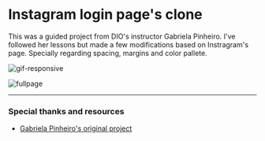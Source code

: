 # Instagram login page's clone

This was a guided project from DIO's instructor Gabriela Pinheiro. I've followed her lessons but made a few modifications based on Instragram's page. Specially regarding spacing, margins and color pallete. 

![gif-responsive](https://j.gifs.com/gpKxYj.gif)

![fullpage](https://i.imgur.com/zHUfR5U.png)

---

### Special thanks and resources

- [Gabriela Pinheiro's original project](https://github.com/SpruceGabriela/instagram-dio)
